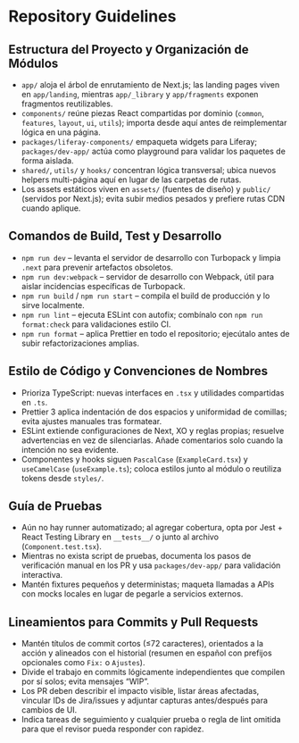 # Repository Guidelines

## Estructura del Proyecto y Organización de Módulos
- `app/` aloja el árbol de enrutamiento de Next.js; las landing pages viven en `app/landing`, mientras `app/_library` y `app/fragments` exponen fragmentos reutilizables.
- `components/` reúne piezas React compartidas por dominio (`common`, `features`, `layout`, `ui`, `utils`); importa desde aquí antes de reimplementar lógica en una página.
- `packages/liferay-components/` empaqueta widgets para Liferay; `packages/dev-app/` actúa como playground para validar los paquetes de forma aislada.
- `shared/`, `utils/` y `hooks/` concentran lógica transversal; ubica nuevos helpers multi-página aquí en lugar de las carpetas de rutas.
- Los assets estáticos viven en `assets/` (fuentes de diseño) y `public/` (servidos por Next.js); evita subir medios pesados y prefiere rutas CDN cuando aplique.

## Comandos de Build, Test y Desarrollo
- `npm run dev` – levanta el servidor de desarrollo con Turbopack y limpia `.next` para prevenir artefactos obsoletos.
- `npm run dev:webpack` – servidor de desarrollo con Webpack, útil para aislar incidencias específicas de Turbopack.
- `npm run build` / `npm run start` – compila el build de producción y lo sirve localmente.
- `npm run lint` – ejecuta ESLint con autofix; combínalo con `npm run format:check` para validaciones estilo CI.
- `npm run format` – aplica Prettier en todo el repositorio; ejecútalo antes de subir refactorizaciones amplias.

## Estilo de Código y Convenciones de Nombres
- Prioriza TypeScript: nuevas interfaces en `.tsx` y utilidades compartidas en `.ts`.
- Prettier 3 aplica indentación de dos espacios y uniformidad de comillas; evita ajustes manuales tras formatear.
- ESLint extiende configuraciones de Next, XO y reglas propias; resuelve advertencias en vez de silenciarlas. Añade comentarios solo cuando la intención no sea evidente.
- Componentes y hooks siguen `PascalCase` (`ExampleCard.tsx`) y `useCamelCase` (`useExample.ts`); coloca estilos junto al módulo o reutiliza tokens desde `styles/`.

## Guía de Pruebas
- Aún no hay runner automatizado; al agregar cobertura, opta por Jest + React Testing Library en `__tests__/` o junto al archivo (`Component.test.tsx`).
- Mientras no exista script de pruebas, documenta los pasos de verificación manual en los PR y usa `packages/dev-app/` para validación interactiva.
- Mantén fixtures pequeños y deterministas; maqueta llamadas a APIs con mocks locales en lugar de pegarle a servicios externos.

## Lineamientos para Commits y Pull Requests
- Mantén títulos de commit cortos (≤72 caracteres), orientados a la acción y alineados con el historial (resumen en español con prefijos opcionales como `Fix:` o `Ajustes`).
- Divide el trabajo en commits lógicamente independientes que compilen por sí solos; evita mensajes “WIP”.
- Los PR deben describir el impacto visible, listar áreas afectadas, vincular IDs de Jira/issues y adjuntar capturas antes/después para cambios de UI.
- Indica tareas de seguimiento y cualquier prueba o regla de lint omitida para que el revisor pueda responder con rapidez.
